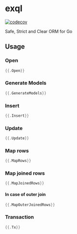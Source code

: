 # exql
[![codecov](https://codecov.io/gh/loilo-inc/exql/branch/master/graph/badge.svg?token=aGixN2xIMP)](https://codecov.io/gh/loilo-inc/exql)

Safe, Strict and Clear ORM for Go

## Usage

### Open

```go
{{.Open}}
```

### Generate Models

```go
{{.GenerateModels}}
```

### Insert 

```go
{{.Insert}}
```

### Update 

```go
{{.Update}}
```

### Map rows

```go
{{.MapRows}}
```

### Map joined rows

```go
{{.MapJoinedRows}}
```

#### In case of outer join

```go
{{.MapOuterJoinedRows}}
```

### Transaction

```go
{{.Tx}}
```
 
